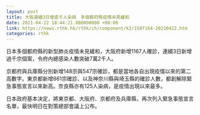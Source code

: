 ```yaml
---
layout: post
title: 大阪連續3日增逾千人染病　多個都府縣疫情未見緩和
date: 2021-04-22 18:44:21.000000000 +08:00
link: https://news.rthk.hk/rthk/ch/component/k2/1587164-20210422.htm
categories: rthk
---
```


日本多個都府縣的新型肺炎疫情未見緩和，大阪府新增1167人確診，連續3日新增過千宗個案，令府內總感染人數突破7萬2千人。

京都府與兵庫縣分別新增148宗與547宗確診，都是當地各自出現疫情以來的第二高數字。東京都新增861宗確診、以及神奈川縣與埼玉縣的確診人數，都創解除緊急事態宣言以來新高。奈良縣亦有125人染病，是疫情出現以來最多。

日本政府基本決定，將東京都、大阪府、京都府及兵庫縣，再次列入緊急事態宣言名單，最快明日在對策總部會議上公布。
